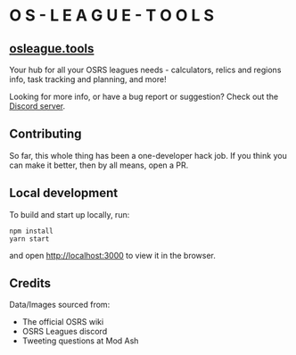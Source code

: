 # O S - L E A G U E - T O O L S

## [osleague.tools](https://www.osleague.tools)

Your hub for all your OSRS leagues needs - calculators, relics and regions info, task tracking and planning, and more!

Looking for more info, or have a bug report or suggestion? Check out the [Discord server](https://discord.gg/GQ5kVyU).

## Contributing

So far, this whole thing has been a one-developer hack job. If you think you can make it better, then by all means, open a PR.

## Local development

To build and start up locally, run:

```
npm install
yarn start
```

and open [http://localhost:3000](http://localhost:3000) to view it in the browser.

## Credits

Data/Images sourced from:
- The official OSRS wiki
- OSRS Leagues discord
- Tweeting questions at Mod Ash

